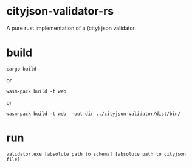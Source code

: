 # cityjson-validator-rs 

A pure rust implementation of a (city) json validator.

# build 
```
cargo build
```
or
```
wasm-pack build -t web
```
or 
```
wasm-pack build -t web --out-dir ../cityjson-validator/dist/bin/
```

# run 
```
validator.exe [absolute path to schema] [absolute path to cityjson file] 
```
